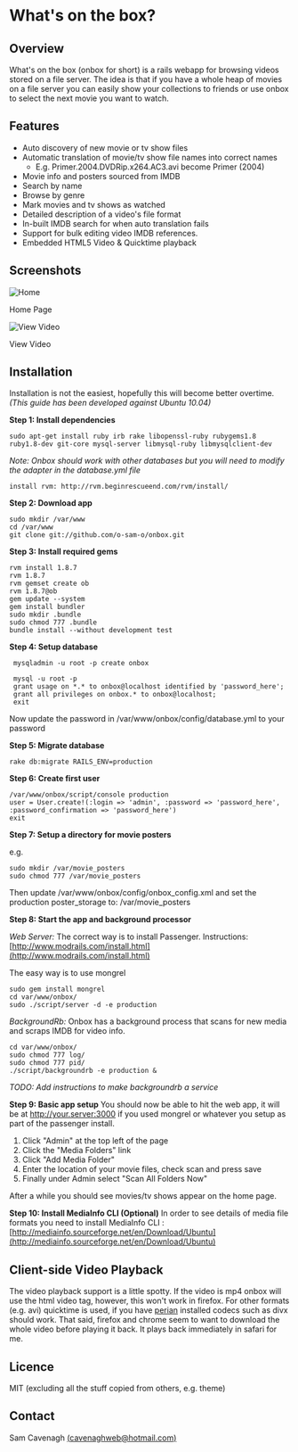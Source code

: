 # What's on the box?

Overview
--------
What's on the box (onbox for short) is a rails webapp for browsing videos stored on a file server.  The idea is that if you have a whole heap of movies on a file server you can easily show your collections to friends or use onbox to select the next movie you want to watch.

Features
--------
 * Auto discovery of new movie or tv show files
 * Automatic translation of movie/tv show file names into correct names
   * E.g. Primer.2004.DVDRip.x264.AC3.avi become Primer (2004)
 * Movie info and posters sourced from IMDB
 * Search by name
 * Browse by genre
 * Mark movies and tv shows as watched
 * Detailed description of a video's file format
 * In-built IMDB search for when auto translation fails
 * Support for bulk editing video IMDB references.
 * Embedded HTML5 Video & Quicktime playback

Screenshots
-----------
![Home](http://farm2.static.flickr.com/1334/4606207320_9fe2dee45f.jpg) 

Home Page

![View Video](http://farm4.static.flickr.com/3372/4605593249_ed5216fa88.jpg)

View Video

Installation
------------
Installation is not the easiest, hopefully this will become better overtime.  _(This guide has been developed against Ubuntu 10.04)_

__Step 1: Install dependencies__

    sudo apt-get install ruby irb rake libopenssl-ruby rubygems1.8 ruby1.8-dev git-core mysql-server libmysql-ruby libmysqlclient-dev
    
_Note: Onbox should work with other databases but you will need to modify the adapter in the database.yml file_ 

    install rvm: http://rvm.beginrescueend.com/rvm/install/

__Step 2: Download app__

    sudo mkdir /var/www
    cd /var/www
    git clone git://github.com/o-sam-o/onbox.git

__Step 3: Install required gems__
    
    rvm install 1.8.7
    rvm 1.8.7
    rvm gemset create ob
    rvm 1.8.7@ob
    gem update --system
    gem install bundler
    sudo mkdir .bundle
    sudo chmod 777 .bundle
    bundle install --without development test

__Step 4: Setup database__

     mysqladmin -u root -p create onbox
     
     mysql -u root -p
     grant usage on *.* to onbox@localhost identified by 'password_here';
     grant all privileges on onbox.* to onbox@localhost;
     exit

Now update the password in /var/www/onbox/config/database.yml to your password

__Step 5: Migrate database__

    rake db:migrate RAILS_ENV=production

__Step 6: Create first user__

    /var/www/onbox/script/console production
    user = User.create!(:login => 'admin', :password => 'password_here', :password_confirmation => 'password_here')
    exit

__Step 7: Setup a directory for movie posters__

e.g.

    sudo mkdir /var/movie_posters
    sudo chmod 777 /var/movie_posters

Then update /var/www/onbox/config/onbox_config.xml 
and set the production poster_storage to:
/var/movie_posters

__Step 8: Start the app and background processor__

_Web Server:_
The correct way is to install Passenger. Instructions: [http://www.modrails.com/install.html](http://www.modrails.com/install.html)

The easy way is to use mongrel
    
    sudo gem install mongrel
    cd var/www/onbox/
    sudo ./script/server -d -e production
    
_BackgroundRb:_
Onbox has a background process that scans for new media and scraps IMDB for video info.  
    
    cd var/www/onbox/
    sudo chmod 777 log/
    sudo chmod 777 pid/
    ./script/backgroundrb -e production &
    
_TODO: Add instructions to make backgroundrb a service_

__Step 9: Basic app setup__
You should now be able to hit the web app, it will be at http://your.server:3000 if you used mongrel or whatever you setup as part of the passenger install.

 1. Click "Admin" at the top left of the page
 2. Click the "Media Folders" link    
 3. Click "Add Media Folder"
 4. Enter the location of your movie files, check scan and press save
 5. Finally under Admin select "Scan All Folders Now"
 
After a while you should see movies/tv shows appear on the home page.

__Step 10: Install MediaInfo CLI (Optional)__
In order to see details of media file formats you need to install MediaInfo CLI : [http://mediainfo.sourceforge.net/en/Download/Ubuntu](http://mediainfo.sourceforge.net/en/Download/Ubuntu)

Client-side Video Playback
--------------------------
The video playback support is a little spotty. If the video is mp4 onbox will use the html video tag, however, this won't work in firefox.  For other formats (e.g. avi) quicktime is used, if you have [perian](http://perian.org/) installed codecs such as divx should work.  That said, firefox and chrome seem to want to download the whole video before playing it back.  It plays back immediately in safari for me.

Licence
-------
MIT (excluding all the stuff copied from others, e.g. theme)

Contact
-------
Sam Cavenagh [(cavenaghweb@hotmail.com)](mailto:cavenaghweb@hotmail.com)
